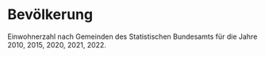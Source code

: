 # Bevölkerung

Einwohnerzahl nach Gemeinden des Statistischen Bundesamts für die Jahre
2010, 2015, 2020, 2021, 2022.
